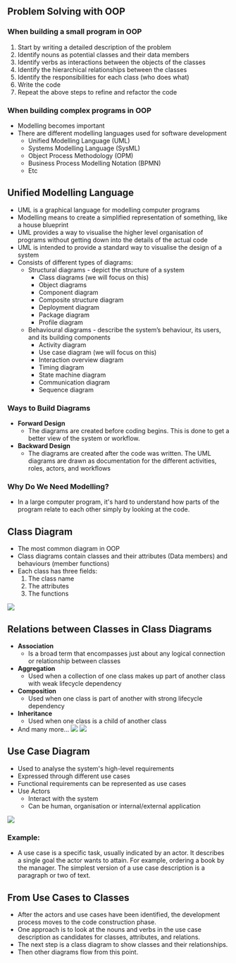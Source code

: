 ## Problem Solving with OOP

### When building a small program in OOP
1. Start by writing a detailed description of the problem
2. Identify nouns as potential classes and their data members
3. Identify verbs as interactions between the objects of the classes
4. Identify the hierarchical relationships between the classes
5. Identify the responsibilities for each class (who does what)
6. Write the code
7. Repeat the above steps to refine and refactor the code

### When building complex programs in OOP
- Modelling becomes important
- There are different modelling languages used for software development
  - Unified Modelling Language (UML)
  - Systems Modelling Language (SysML)
  - Object Process Methodology (OPM)
  - Business Process Modelling Notation (BPMN)
  - Etc

## Unified Modelling Language

- UML is a graphical language for modelling computer programs
- Modelling means to create a simplified representation of something, like a house blueprint
- UML provides a way to visualise the higher level organisation of programs without getting down into the details of the actual code
- UML is intended to provide a standard way to visualise the design of a system
- Consists of different types of diagrams:
  - Structural diagrams - depict the structure of a system
    - Class diagrams (we will focus on this)
    - Object diagrams
    - Component diagram
    - Composite structure diagram
    - Deployment diagram
    - Package diagram
    - Profile diagram
  - Behavioural diagrams - describe the system’s behaviour, its users, and its building components
    - Activity diagram
    - Use case diagram (we will focus on this)
    - Interaction overview diagram
    - Timing diagram
    - State machine diagram
    - Communication diagram
    - Sequence diagram

### Ways to Build Diagrams
- **Forward Design**
  - The diagrams are created before coding begins. This is done to get a better view of the system or workflow.
- **Backward Design**
  - The diagrams are created after the code was written. The UML diagrams are drawn as documentation for the different activities, roles, actors, and workflows

### Why Do We Need Modelling?
- In a large computer program, it's hard to understand how parts of the program relate to each other simply by looking at the code.

## Class Diagram
- The most common diagram in OOP
- Class diagrams contain classes and their attributes (Data members) and behaviours (member functions)
- Each class has three fields:
  1. The class name
  2. The attributes
  3. The functions

![](https://lh6.googleusercontent.com/njc8eQeOVgRvHjsqXHs_gPRF9uMc56mRGARTruzWYS11mEI3kFDPzojGl4bs-A54D-1QeQfHVvfOfxqR6SMuamiLVcQASCCVOdZL-ozJ1IYUkBzHcsstsrtkYRPr6-nL6ofX_hnsdE4Az1q0bXcqtg)

## Relations between Classes in Class Diagrams
- **Association**
  - Is a broad term that encompasses just about any logical connection or relationship between classes
- **Aggregation**
  - Used when a collection of one class makes up part of another class with weak lifecycle dependency
- **Composition**
  - Used when one class is part of another with strong lifecycle dependency
- **Inheritance**
  - Used when one class is a child of another class
- And many more…
![](https://lh5.googleusercontent.com/rQP_WwraQk1G87VcdYW4NBLMYlL2K41Pe_nTlviuMhmAl3nA58P_GetVt68ow2qUj3mu6QIYwjLBA-IJXNEsRNAnwsI9Nncl-ubNogWzDPu_e7jAHYhhnMxjebOr-t7cpcs5OTwONuN2EQ4bCew1Ag)
![](https://lh3.googleusercontent.com/EJuszA0E16bmmK2_URW179HJ9bz4d_PrnIK9P1t8pUfPoahi8lTCgUg7Dp2yVjSXCVfMG4tEt-mN0v6bgHWfiUG2vNy4kOxLKHzEyufsK36E4Pgrbdae1rsOLxOKa5fvuQgHmyHBDj4Q4SrB_7jm0A)

## Use Case Diagram
- Used to analyse the system's high-level requirements
- Expressed through different use cases
- Functional requirements can be represented as use cases
- Use Actors
  - Interact with the system
  - Can be human, organisation or internal/external application

![](https://lh5.googleusercontent.com/LgzHaN1YtDZp649pyplADyqdByX9WNRYTR8GnAgBnut3qc-pt9mReT_F3upZJyVpXMdMf1s_wXdKEtCIbPYPc0JbyYc2VrhYzeYLFaOPnCnuXWJnnMmxkYXRud501vkv5a_PDM5D0XrOhoNO8MEsfA)
### Example:
- A use case is a specific task, usually indicated by an actor. It describes a single goal the actor wants to attain. For example, ordering a book by the manager. The simplest version of a use case description is a paragraph or two of text.

## From Use Cases to Classes
- After the actors and use cases have been identified, the development process moves to the code construction phase.
- One approach is to look at the nouns and verbs in the use case description as candidates for classes, attributes, and relations.
- The next step is a class diagram to show classes and their relationships.
- Then other diagrams flow from this point.

